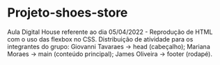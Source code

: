 # Projeto-shoes-store
Aula Digital House referente ao dia 05/04/2022 - Reprodução de HTML com o uso das flexbox no CSS.
Distribuição de atividade para os integrantes do grupo:
Giovanni Tavaraes -> head (cabeçalho);
Mariana Moraes -> main (conteúdo principal);
James Oliveira -> footer (rodapé).
